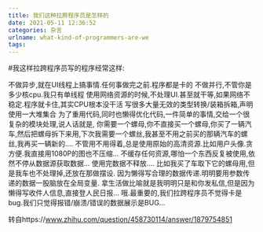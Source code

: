 ```yaml
---
title: 我们这种拉胯程序员是怎样的
date: 2021-05-11 12:36:52
categories: 杂言
urlname: what-kind-of-programmers-are-we
tags:
---
```

<!--markdown-->#我这样拉跨程序员写的程序经常这样:

不做异步,就在UI线程上搞事情.任何事做完之前.程序都是卡的
不做并行,不管你是多少核cpu.我只有单线程
使用网络资源的时候,不处理UI.甚至就干等,如果网络不稳定.程序就卡住,其实CPU根本没干活
写很多大量无效的类型转换/装箱拆箱,声明使用一大堆集合
为了重用代码,同时也懒得优化代码,一件简单的事情,交给一个很复杂的模块处理,说人话就是, 你需要一个螺母,你不直接买一个螺母,你买了一辆汽车,然后把螺母拆下来用,下次我需要一个螺丝,我甚至不用之前买的那辆汽车的螺丝,我再买一辆新的....
不管用不用得着,总是使用原始的高清资源.比如用户头像.贪方便.我直接用1080P的图也不压缩...
不缓存任何资源,哪怕一个东西反复被使用,依然不停从数据源获取数据...
使用完数据不释放.... 比如我买了车取下它的螺母用,但是我车也不处理掉,还放在那做摆设.
因为懒得写合理的数据传递.明明要用参数传递的数据一股脑放在全局变量. 拿生活做比喻就是我明明只是和你发私信,但是因为懒得写收件人信息,直接登人民日报...
哦.最重要的,我们拉跨程序员不觉得卡是bug.我们只觉得报错/崩溃/错误的数据展示是BUG...

转自https://www.zhihu.com/question/458730114/answer/1879754851